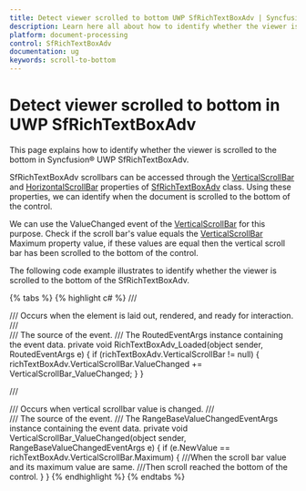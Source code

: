 ```yaml
---
title: Detect viewer scrolled to bottom UWP SfRichTextBoxAdv | Syncfusion
description: Learn here all about how to identify whether the viewer is scrolled to the bottom in Syncfusion UWP SfRichTextBoxAdv and more.
platform: document-processing
control: SfRichTextBoxAdv
documentation: ug
keywords: scroll-to-bottom
---
```


# Detect viewer scrolled to bottom in UWP SfRichTextBoxAdv

This page explains how to identify whether the viewer is scrolled to the bottom in Syncfusion&reg; UWP SfRichTextBoxAdv.

SfRichTextBoxAdv scrollbars can be accessed through the [VerticalScrollBar](https://help.syncfusion.com/cr/uwp/Syncfusion.UI.Xaml.RichTextBoxAdv.SfRichTextBoxAdv.html#Syncfusion_UI_Xaml_RichTextBoxAdv_SfRichTextBoxAdv_VerticalScrollBar) and [HorizontalScrollBar](https://help.syncfusion.com/cr/uwp/Syncfusion.UI.Xaml.RichTextBoxAdv.SfRichTextBoxAdv.html#Syncfusion_UI_Xaml_RichTextBoxAdv_SfRichTextBoxAdv_HorizontalScrollBar) properties of [SfRichTextBoxAdv](https://help.syncfusion.com/cr/uwp/Syncfusion.UI.Xaml.RichTextBoxAdv.SfRichTextBoxAdv.html) class. Using these properties, we can identify when the document is scrolled to the bottom of the control. 

We can use the ValueChanged event of the [VerticalScrollBar](https://help.syncfusion.com/cr/uwp/Syncfusion.UI.Xaml.RichTextBoxAdv.SfRichTextBoxAdv.html#Syncfusion_UI_Xaml_RichTextBoxAdv_SfRichTextBoxAdv_VerticalScrollBar) for this purpose. Check if the scroll bar's value equals the [VerticalScrollBar](https://help.syncfusion.com/cr/uwp/Syncfusion.UI.Xaml.RichTextBoxAdv.SfRichTextBoxAdv.html#Syncfusion_UI_Xaml_RichTextBoxAdv_SfRichTextBoxAdv_VerticalScrollBar) Maximum property value, if these values are equal then the vertical scroll bar has been scrolled to the bottom of the control.

The following code example illustrates to identify whether the viewer is scrolled to the bottom of the SfRichTextBoxAdv.

{% tabs %}
{% highlight c# %}
/// <summary>
///  Occurs when the element is laid out, rendered, and ready for interaction.
/// </summary>
/// <param name="sender">The source of the event.</param>
/// <param name="e">The RoutedEventArgs instance containing the event data.</param>
 private void RichTextBoxAdv_Loaded(object sender, RoutedEventArgs e)
 {
     if (richTextBoxAdv.VerticalScrollBar != null)
     {
         richTextBoxAdv.VerticalScrollBar.ValueChanged += VerticalScrollBar_ValueChanged;
     }
 }      

/// <summary>
/// Occurs when vertical scrollbar value is changed.
/// </summary>
/// <param name="sender">The source of the event.</param>
/// <param name="e">The RangeBaseValueChangedEventArgs instance containing the event data.</param>
 private void VerticalScrollBar_ValueChanged(object sender, RangeBaseValueChangedEventArgs e)
 {
     if (e.NewValue == richTextBoxAdv.VerticalScrollBar.Maximum)
     {
             ///When the scroll bar value and its maximum value are same.
             ///Then scroll reached the bottom of the control.
     }
 }
{% endhighlight %}
{% endtabs %}	
